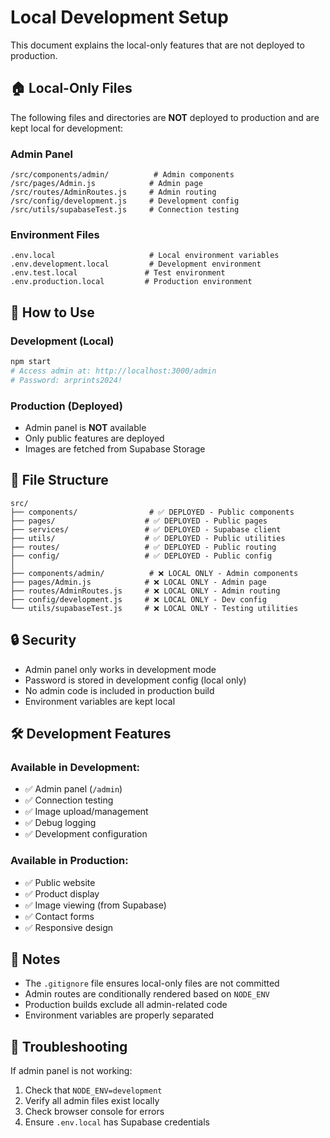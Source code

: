 # Local Development Setup

This document explains the local-only features that are not deployed to production.

## 🏠 Local-Only Files

The following files and directories are **NOT** deployed to production and are kept local for development:

### Admin Panel
```
/src/components/admin/          # Admin components
/src/pages/Admin.js            # Admin page
/src/routes/AdminRoutes.js     # Admin routing
/src/config/development.js     # Development config
/src/utils/supabaseTest.js     # Connection testing
```

### Environment Files
```
.env.local                     # Local environment variables
.env.development.local         # Development environment
.env.test.local               # Test environment
.env.production.local         # Production environment
```

## 🚀 How to Use

### Development (Local)
```bash
npm start
# Access admin at: http://localhost:3000/admin
# Password: arprints2024!
```

### Production (Deployed)
- Admin panel is **NOT** available
- Only public features are deployed
- Images are fetched from Supabase Storage

## 📁 File Structure

```
src/
├── components/                # ✅ DEPLOYED - Public components
├── pages/                    # ✅ DEPLOYED - Public pages
├── services/                 # ✅ DEPLOYED - Supabase client
├── utils/                    # ✅ DEPLOYED - Public utilities
├── routes/                   # ✅ DEPLOYED - Public routing
├── config/                   # ✅ DEPLOYED - Public config
│
├── components/admin/          # ❌ LOCAL ONLY - Admin components
├── pages/Admin.js            # ❌ LOCAL ONLY - Admin page
├── routes/AdminRoutes.js     # ❌ LOCAL ONLY - Admin routing
├── config/development.js     # ❌ LOCAL ONLY - Dev config
└── utils/supabaseTest.js     # ❌ LOCAL ONLY - Testing utilities
```

## 🔒 Security

- Admin panel only works in development mode
- Password is stored in development config (local only)
- No admin code is included in production build
- Environment variables are kept local

## 🛠️ Development Features

### Available in Development:
- ✅ Admin panel (`/admin`)
- ✅ Connection testing
- ✅ Image upload/management
- ✅ Debug logging
- ✅ Development configuration

### Available in Production:
- ✅ Public website
- ✅ Product display
- ✅ Image viewing (from Supabase)
- ✅ Contact forms
- ✅ Responsive design

## 📝 Notes

- The `.gitignore` file ensures local-only files are not committed
- Admin routes are conditionally rendered based on `NODE_ENV`
- Production builds exclude all admin-related code
- Environment variables are properly separated

## 🔧 Troubleshooting

If admin panel is not working:
1. Check that `NODE_ENV=development`
2. Verify all admin files exist locally
3. Check browser console for errors
4. Ensure `.env.local` has Supabase credentials 